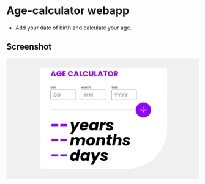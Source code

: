 # Age-calculator webapp

- Add your date of birth and calculate your age.

## Screenshot

![](./age-calculator-app-main/screenshot.png)